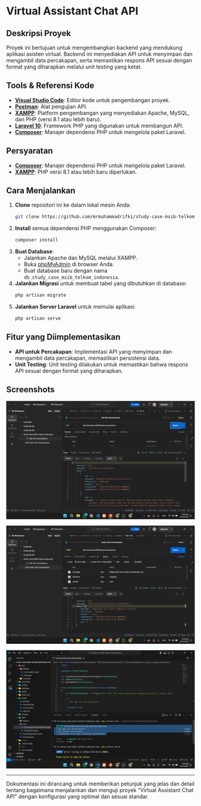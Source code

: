 # Virtual Assistant Chat API

## Deskripsi Proyek

Proyek ini bertujuan untuk mengembangkan backend yang mendukung aplikasi asisten virtual. Backend ini menyediakan API untuk menyimpan dan mengambil data percakapan, serta memastikan respons API sesuai dengan format yang diharapkan melalui unit testing yang ketat.

## Tools & Referensi Kode

-   **[Visual Studio Code](https://code.visualstudio.com/)**: Editor kode untuk pengembangan proyek.
-   **[Postman](https://www.postman.com/)**: Alat pengujian API.
-   **[XAMPP](https://www.apachefriends.org/index.html)**: Platform pengembangan yang menyediakan Apache, MySQL, dan PHP (versi 8.1 atau lebih baru).
-   **[Laravel 10](https://laravel.com/docs/10.x)**: Framework PHP yang digunakan untuk membangun API.
-   **[Composer](https://getcomposer.org/)**: Manajer dependensi PHP untuk mengelola paket Laravel.

## Persyaratan

-   **[Composer](https://getcomposer.org/)**: Manajer dependensi PHP untuk mengelola paket Laravel.
-   **[XAMPP](https://www.apachefriends.org/index.html)**: PHP versi 8.1 atau lebih baru diperlukan.

## Cara Menjalankan

1. **Clone** repositori ini ke dalam lokal mesin Anda:
    ```bash
    git clone https://github.com/mrmuhammadrifki/study-case-msib-telkom-indonesia-api.git
    ```
2. **Install** semua dependensi PHP menggunakan Composer:
    ```bash
    composer install
    ```
3. **Buat Database**:
    - Jalankan Apache dan MySQL melalui XAMPP.
    - Buka [phpMyAdmin](http://localhost/phpmyadmin) di browser Anda.
    - Buat database baru dengan nama `db_study_case_msib_telkom_indonesia`.
4. **Jalankan Migrasi** untuk membuat tabel yang dibutuhkan di database:
    ```bash
    php artisan migrate
    ```
5. **Jalankan Server Laravel** untuk memulai aplikasi:
    ```bash
    php artisan serve
    ```

## Fitur yang Diimplementasikan

-   **API untuk Percakapan**: Implementasi API yang menyimpan dan mengambil data percakapan, memastikan persistensi data.
-   **Unit Testing**: Unit testing dilakukan untuk memastikan bahwa respons API sesuai dengan format yang diharapkan.

## Screenshots

<p align="center">
  <img src="images/1.png">
</p>

<p align="center">
  <img src="images/2.png">
</p>

<p align="center">
  <img src="images/3.png">
</p>

---

Dokumentasi ini dirancang untuk memberikan petunjuk yang jelas dan detail tentang bagaimana menjalankan dan menguji proyek "Virtual Assistant Chat API" dengan konfigurasi yang optimal dan sesuai standar.
